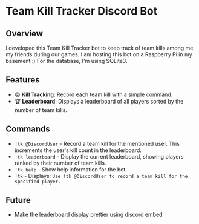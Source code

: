 # Team Kill Tracker Discord Bot

## Overview

I developed this Team Kill Tracker bot to keep track of team kills among  me my friends during our games. I am hosting this bot on a Raspberry Pi in my basement :) For the database, I'm using SQLite3.

## Features

- 😡 **Kill Tracking**: Record each team kill with a simple command.
- 🏆 **Leaderboard**: Displays a leaderboard of all players sorted by the number of team kills.

## Commands
- `!tk @DiscordUser` - Record a team kill for the mentioned user. This increments the user's kill count in the leaderboard.
- `!tk leaderboard` - Display the current leaderboard, showing players ranked by their number of team kills.
- `!tk help` - Show help information for the bot.
- `!tk` - Displays: `Use !tk @DiscordUser to record a team kill for the specified player.` 


## Future
- Make the leaderboard display prettier using discord embed 
